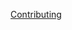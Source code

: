 [Contributing](https://raw.githubusercontent.com/reobin/vimcolorschemes/main/.github/CONTRIBUTING.md ":include")
